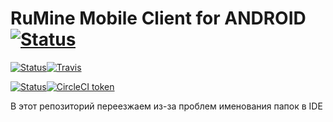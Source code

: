 # RuMine Mobile Client for ANDROID [![Status](https://img.shields.io/badge/TiCup-[WIP]-yellow.svg?style=flat-square)]()
[![Status](https://img.shields.io/badge/Travis_CI-Status-yellow.svg?style=flat-square)]()[![Travis](https://img.shields.io/travis/NuarkNoir/RuMineMobile.svg?style=flat-square)](https://travis-ci.org/NuarkNoir/RuMineMobile)

[![Status](https://img.shields.io/badge/Circle_CI-Status-yellow.svg?style=flat-square)]()[![CircleCI token](https://img.shields.io/circleci/project/github/NuarkNoir/RuMineMobile/master.svg?style=flat-square)](https://circleci.com/gh/NuarkNoir/RuMineMobile)

В этот репозиторий переезжаем из-за проблем именования папок в IDE
